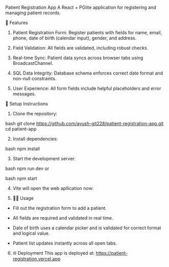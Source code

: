 Patient Registration App
A React + PGlite application for registering and managing patient records.

🚀 Features
1. Patient Registration Form:
Register patients with fields for name, email, phone, date of birth (calendar input), gender, and address.

2. Field Validation:
All fields are validated, including robust checks.

3. Real-time Sync:
Patient data syncs across browser tabs using BroadcastChannel.

4. SQL Data Integrity:
Database schema enforces correct date format and non-null constraints.

5. User Experience:
All form fields include helpful placeholders and error messages.

📝 Setup Instructions
1. Clone the repository:

bash
git clone https://github.com/ayush-git228/patient-registration-app.git
cd patient-app

2. Install dependencies:

bash
npm install

3. Start the development server:

bash
npm run dev
or

bash
npm start

4. Vite will open the web apllication now:

5. 🧑‍💻 Usage
- Fill out the registration form to add a patient.

- All fields are required and validated in real time.

- Date of birth uses a calendar picker and is validated for correct format and logical value.

- Patient list updates instantly across all open tabs.

6. 🌐 Deployment
This app is deployed at:
https://patient-registration.vercel.app